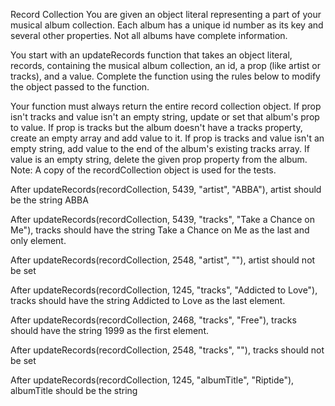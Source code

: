 Record Collection
You are given an object literal representing a part of your musical album collection. Each album has a unique id number as its key and several other properties. Not all albums have complete information.

You start with an updateRecords function that takes an object literal, records, containing the musical album collection, an id, a prop (like artist or tracks), and a value. Complete the function using the rules below to modify the object passed to the function.

Your function must always return the entire record collection object.
If prop isn't tracks and value isn't an empty string, update or set that album's prop to value.
If prop is tracks but the album doesn't have a tracks property, create an empty array and add value to it.
If prop is tracks and value isn't an empty string, add value to the end of the album's existing tracks array.
If value is an empty string, delete the given prop property from the album.
Note: A copy of the recordCollection object is used for the tests.

After updateRecords(recordCollection, 5439, "artist", "ABBA"), artist should be the string ABBA

After updateRecords(recordCollection, 5439, "tracks", "Take a Chance on Me"), tracks should have the string Take a Chance on Me as the last and only element.

After updateRecords(recordCollection, 2548, "artist", ""), artist should not be set

After updateRecords(recordCollection, 1245, "tracks", "Addicted to Love"), tracks should have the string Addicted to Love as the last element.

After updateRecords(recordCollection, 2468, "tracks", "Free"), tracks should have the string 1999 as the first element.

After updateRecords(recordCollection, 2548, "tracks", ""), tracks should not be set

After updateRecords(recordCollection, 1245, "albumTitle", "Riptide"), albumTitle should be the string